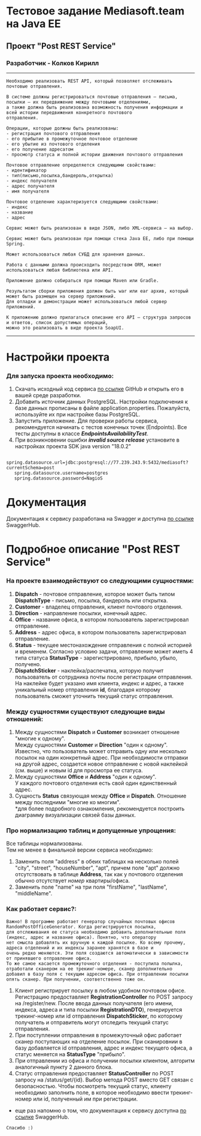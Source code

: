 # Тестовое задание Mediasoft.team на Java EE
## Проект "Post REST Service"
### Разработчик - Колков Кирилл

****
```
Необходимо реализовать REST API, который позволяет отслеживать почтовые отправления.

В системе должны регистрироваться почтовые отправления — письма, посылки — их передвижение между почтовыми отделениями,
а также должна быть реализована возможность получения информации и всей истории передвижения конкретного почтового 
отправления.

Операции, которые должны быть реализованы:
- регистрация почтового отправления
- его прибытие в промежуточное почтовое отделение
- его убытие из почтового отделения
- его получение адресатом
- просмотр статуса и полной истории движения почтового отправления

Почтовое отправление определяется следующими свойствами:
- идентификатор
- тип(письмо,посылка,бандероль,открытка) 
- индекс получателя
- адрес получателя
- имя получателя

Почтовое отделение характеризуется следующими свойствами:
- индекс
- название 
- адрес

Сервис может быть реализован в виде JSON, либо XML-сервиса — на выбор.

Сервис может быть реализован при помощи стека Java EE, либо при помощи Spring.

Может использоваться любая СУБД для хранения данных.

Работа с данными должна происходить посредством ORM, может использоваться любая библиотека или API.

Приложение должно собираться при помощи Maven или Gradle.

Результатом сборки приложения должен быть war или ear архив, который может быть размещен на сервер приложений. 
Для отладки и демонстрации может использоваться любой сервер приложений.

К приложению должно прилагаться описание его API — структура запросов и ответов, список допустимых операций, 
можно это реализовать в виде проекта SoapUI.

```
****

# Настройки проекта
### Для запуска проекта необходимо:

1. Скачать исходный код сервиса [по ссылке](https://github.com/kkolkov/post.git) GitHub и открыть его в вашей среде разработки.
2. Добавить источник данных PostgreSQL. Настройки подключения к базе данных прописаны в файле application.properties. 
Пожалуйста, используйте их при настройке базы PostgreSQL.
3. Запустить приложение. Для проверки работы сервиса, рекомендуется начинать с тестов конечных точек (Endpoints). Все тесты доступны в классе *****EndpointsAvailabilityTest*****.
4. При возникновении ошибки *****invalid source release***** установите в настройках проекта SDK java version "18.0.2"
```
   spring.datasource.url=jdbc:postgresql://77.239.243.9:5432/mediasoft?currentSchema=post
   spring.datasource.username=postgres
   spring.datasource.password=NagioS
```

# Документация
Документация к сервису разработана на Swagger и доступна [по ссылке](https://app.swaggerhub.com/apis/kkolkov/post/1.0.0) SwaggerHub.

# Подробное описание "Post REST Service"
### На проекте взаимодействуют со следующими сущностями:

1. ****Dispatch**** - почтовое отправление, которое может быть типом ****DispatchType**** - письмо, посылка, бандероль или открытка.
2. ****Customer**** - владелец отправления, клиент почтового отделения.
3. ****Direction**** - направление посылки, конечный адрес.
4. ****Office**** - название офиса, в котором пользователь зарегистрировал отправление.
5. ****Address**** - адрес офиса, в котором пользователь зарегистрировал отправление.
6. ****Status**** - текущее местонахождение отправления с полной историей и временем. Согласно условию задачи, 
отправление может иметь 4 типа статуса ****StatusType**** - зарегистрировано, прибыло, убыло, получено.
7. ****DispatchSticker**** - наклейка/распечатка, которую получит пользователь от сотрудника почты после регистрации отправления. 
\
На наклейке будет указано имя клиента, индекс и адрес, а также уникальный номер отправления ****id****, благодаря которому 
пользователь сможет уточнить текущий статус отправления.

### Между сущностями существуют следующие виды отношений:
1. Между сущностями ****Dispatch**** и ****Customer**** возникает отношение "многие к одному".\
   Между сущностями ****Customer**** и ****Direction**** "один к одному".\
Известно, что пользователь может отправить одну или несколько посылок на один конкретный адрес. При необходимости 
отправки на другой адрес, создается новое отправление с новой наклейкой (см. выше) и новым id для
просмотра ее статуса.
2. Между сущностями ****Office**** и ****Address**** "один к одному".\
У каждого почтового отделения есть свой один единственный адрес.
3. Сущность ****Status**** связующая между ****Office**** и ****Dispatch****. Отношение между последними "многие ко многим".\
*для более подробного ознакомления, рекомендуется построить диаграмму визуализации связей базы данных.

### Про нормализацию таблиц и допущенные упрощения:
Все таблицы нормализованы.\
Тем не менее в финальной версии сервиса необходимо:
1. Заменить поля "address" в обеих таблицах на несколько полей "city", "street", "houseNumber", "apt", причем поле "apt" должно отсутствовать в таблице
****Address****, так как у почтового отделения обычно отсутствует _номер_ квартиры/офиса.
2. Заменить поле "name" на три поля "firstName", "lastName", "middleName".

### Как работает сервис?:
```
Важно! В программе работает генератор случайных почтовых офисов RandomPostOfficeGenerator. Когда регистрируется посылка, 
для отслеживания ее статуса необходимо добавить дополнительные поля (индекс, адрес и название офиса). Понятно, что оператору
нет смысла добавлять их вручную к каждой посылке. Ко всему прочему, адреса отделений и их индексы заранее хранятся в базе и 
очень редко меняются. Эти поля создаются автоматически в зависимости от принявшего отправление офиса.
То же самое касается промежуточного отделения - поступила полылка, отработали сканером на ее трекинг-номере, сканер дополнительно
добавил в базу поля с текущим адресом офиса. При отправлении посылки опять сканер. При получении, соответственно тоже он.

```
1. Клиент регистрирует посылку в любом удобном почтовом офисе. Регистрацию предоставляет ****RegistrationController**** по POST запросу на /register/new. 
После ввода данных получателя (его имени, индекса, адреса и типа посылки ****RegistrationDTO****), генерируется трекинг-номер или id отправления 
****DispatchSticker****, по которому получатель и отправитель могут отследить текущий статус отправления.
2. При поступлении отправления в промежуточный офис работает сканер поступающих на отделение посылок. При сканировнии в базу добавляется id отправления,
адрес и индекс текущего офиса, а статус меняется на ****StatusType**** "прибыло".
3. При отправлении из офиса и получении посылки клиентом, алгоритм аналогичный пункту 2 данного блока.
4. Статус отправления предоставляет ****StatusController**** по POST запросу на /status/get/{id}. Выбор метода POST вместо GET связан с безопасностью.
Чтобы посмотреть текущий статус, клиенту необходимо заполнить поле, в которое необходимо ввести трекинг-номер или id, полученный им при регистрации.
* еще раз напомню о том, что документация к сервису доступна [по ссылке](https://app.swaggerhub.com/apis/kkolkov/post/1.0.0) SwaggerHub.

```
Спасибо :)
```
